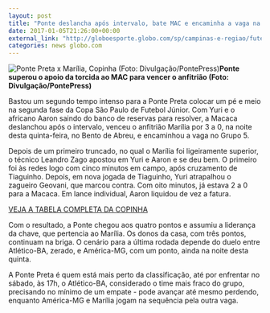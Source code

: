 ```yaml
---
layout: post
title: "Ponte deslancha após intervalo, bate MAC e encaminha a vaga na Copinha "
date: 2017-01-05T21:26:00+00:00
external_link: "http://globoesporte.globo.com/sp/campinas-e-regiao/futebol/copa-SP-de-futebol-junior/noticia/2017/01/ponte-deslancha-apos-intervalo-bate-mac-e-encaminha-vaga-na-copinha.html"
categories: news globo.com
---
```

 ![Ponte Preta x Marília, Copinha (Foto: Divulgação/PontePress)](http://s2.glbimg.com/kBmJhWEhOASWe6rKD1UF0i56SVg=/0x0:939x720/300x230/s.glbimg.com/es/ge/f/original/2017/01/05/ponte.mac.jpg "Ponte Preta x Marília, Copinha (Foto: Divulgação/PontePress)")**Ponte superou o apoio da torcida ao MAC para vencer o anfitrião (Foto: Divulgação/PontePress)**

Bastou um segundo tempo intenso para a Ponte Preta colocar um pé e meio na segunda fase da Copa São Paulo de Futebol Júnior. Com Yuri e o africano Aaron saindo do banco de reservas para resolver, a Macaca deslanchou após o intervalo, venceu o anfitrião Marília por 3 a 0, na noite desta quinta-feira, no Bento de Abreu, e encaminhou a vaga no Grupo 5.&nbsp;

Depois de um primeiro truncado, no qual o Marília foi ligeiramente superior, o técnico Leandro Zago apostou em Yuri e Aaron e se deu bem. O primeiro foi às redes logo com cinco minutos em campo, após cruzamento de Tiaguinho. Depois, em nova jogada de Tiaguinho, Yuri atrapalhou o zagueiro Geovani, que marcou contra. Com oito minutos, já estava 2 a 0 para a Macaca. Em lance individual, Aaron liquidou de vez a fatura.&nbsp;

[VEJA A TABELA COMPLETA DA COPINHA](http://globoesporte.globo.com/futebol/Copa-SP-de-futebol-junior/)

Com o resultado, a Ponte chegou aos quatro pontos e assumiu a liderança da chave, que pertencia ao Marília. Os donos da casa, com três pontos, continuam na briga. O cenário para a última rodada depende do duelo entre Atlético-BA, zerado, e América-MG, com um ponto, ainda na noite desta quinta.

A Ponte Preta é quem está mais perto da classificação, até por enfrentar no sábado, às 17h, o Atlético-BA, considerado o time mais fraco do grupo, precisando no mínimo de um empate - pode avançar até mesmo perdendo, enquanto América-MG e Marília jogam na sequência pela outra vaga.&nbsp;

